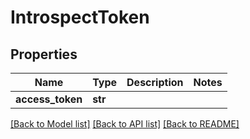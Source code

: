 # IntrospectToken

## Properties
Name | Type | Description | Notes
------------ | ------------- | ------------- | -------------
**access_token** | **str** |  | 

[[Back to Model list]](../README.md#documentation-for-models) [[Back to API list]](../README.md#documentation-for-api-endpoints) [[Back to README]](../README.md)


